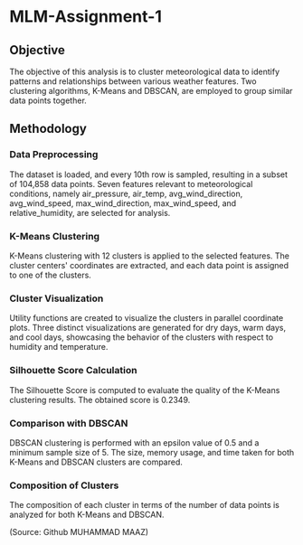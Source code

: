 # MLM-Assignment-1

## Objective
The objective of this analysis is to cluster meteorological data to identify patterns and relationships between various weather features. Two clustering algorithms, K-Means and DBSCAN, are employed to group similar data points together.

## Methodology

### Data Preprocessing
The dataset is loaded, and every 10th row is sampled, resulting in a subset of 104,858 data points.
Seven features relevant to meteorological conditions, namely air_pressure, air_temp, avg_wind_direction, avg_wind_speed, max_wind_direction, max_wind_speed, and relative_humidity, are selected for analysis.

### K-Means Clustering
K-Means clustering with 12 clusters is applied to the selected features.
The cluster centers' coordinates are extracted, and each data point is assigned to one of the clusters.

### Cluster Visualization
Utility functions are created to visualize the clusters in parallel coordinate plots.
Three distinct visualizations are generated for dry days, warm days, and cool days, showcasing the behavior of the clusters with respect to humidity and temperature.

### Silhouette Score Calculation
The Silhouette Score is computed to evaluate the quality of the K-Means clustering results. The obtained score is 0.2349.

### Comparison with DBSCAN
DBSCAN clustering is performed with an epsilon value of 0.5 and a minimum sample size of 5.
The size, memory usage, and time taken for both K-Means and DBSCAN clusters are compared.

### Composition of Clusters
The composition of each cluster in terms of the number of data points is analyzed for both K-Means and DBSCAN.

(Source: Github MUHAMMAD MAAZ)
